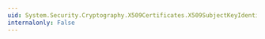 ```yaml
---
uid: System.Security.Cryptography.X509Certificates.X509SubjectKeyIdentifierExtension
internalonly: False
---
```

